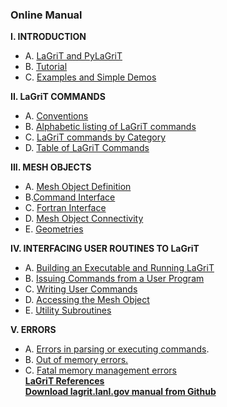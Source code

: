 ### Online Manual

**I. INTRODUCTION**  

 -  A. [LaGriT and PyLaGriT](docs/lagrit.md)  
 -  B. [Tutorial](docs/tutorial.md)  
 -  C. [Examples and Simple Demos](docs/demos/index.md)  
 
**II. LaGriT COMMANDS** 
 
 -  A. [Conventions](docs/conventions.md)  
 -  B. [Alphabetic listing of LaGriT commands](commands.md)  
 -  C. [LaGriT commands by Category](commands_cat.md)  
 -  D. [Table of LaGriT Commands](table.md)  
 
**III. MESH OBJECTS** 
 -  A. [Mesh Object Definition](docs/meshobject.md)  
 -  B.[Command Interface](docs/commandi.md )  
 -  C. [Fortran Interface](docs/fortran.md)  
 -  D. [Mesh Object Connectivity](docs/meshobjcon.md)  
 -  E. [Geometries](docs/geometries.md)  

**IV. INTERFACING USER ROUTINES TO LaGriT** 
 -  A. [Building an Executable and Running LaGriT](docs/build.md)   
 -  B. [Issuing Commands from a User Program](docs/issuing.md)   
 -  C. [Writing User Commands](docs/writing.md)  
 -  D. [Accessing the Mesh Object](docs/accessing.md)  
 -  E. [Utility Subroutines](util.md)  

**V. ERRORS**
 -  A. [Errors in parsing or executing commands](docs/errors.md#parse).  
 -  B. [Out of memory errors.](docs/errors.md#memory)  
 -  C. [Fatal memory management errors](docs/errors.md#panic)    
   [**LaGriT References**](docs/References.md)   
[**Download lagrit.lanl.gov manual from Github**](https://git-hub.com/lanl/LaGriT)
